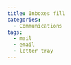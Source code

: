 ```yaml
---
title: Inboxes fill
categories:
  - Communications
tags:
  - mail
  - email
  - letter tray
---
```

